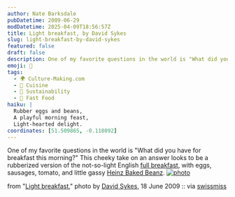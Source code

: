 ```yaml
---
author: Nate Barksdale
pubDatetime: 2009-06-29
modDatetime: 2025-04-09T18:56:57Z
title: Light breakfast, by David Sykes
slug: light-breakfast-by-david-sykes
featured: false
draft: false
description: One of my favorite questions in the world is "What did you have for breakfast this morning?"
emoji: 🍳
tags:
  - 🌍 Culture-Making.com
  - 🍴 Cuisine
  - 🌱 Sustainability
  - 🍔 Fast Food
haiku: |
  Rubber eggs and beans,  
  A playful morning feast,  
  Light-hearted delight.
coordinates: [51.509865, -0.118092]
---
```


One of my favorite questions in the world is "What did you have for breakfast this morning?" This cheeky take on an answer looks to be a rubberized version of the not-so-light English [full breakfast](http://en.wikipedia.org/wiki/Full_breakfast), with eggs, sausages, tomato, and little gassy [Heinz Baked Beanz](http://en.wikipedia.org/wiki/Heinz_Beanz). [![photo](http://culture-making.com/media/Balloon-breakfast.jpg)](http://blog.davidsykes.com/light-breakfast/198)

from "[Light breakfast](http://blog.davidsykes.com/light-breakfast/198)," photo by [David Sykes](http://blog.davidsykes.com/light-breakfast/198), 18 June 2009 :: via [swissmiss](https://www.google.com/search?q=%22swissmiss%22%20swiss-miss.com)
